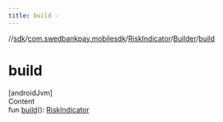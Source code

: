 ```yaml
---
title: build -
---
```

//[sdk](../../../../index)/[com.swedbankpay.mobilesdk](../../index)/[RiskIndicator](../index)/[Builder](index)/[build](build)



# build  
[androidJvm]  
Content  
fun [build](build)(): [RiskIndicator](../index)  



